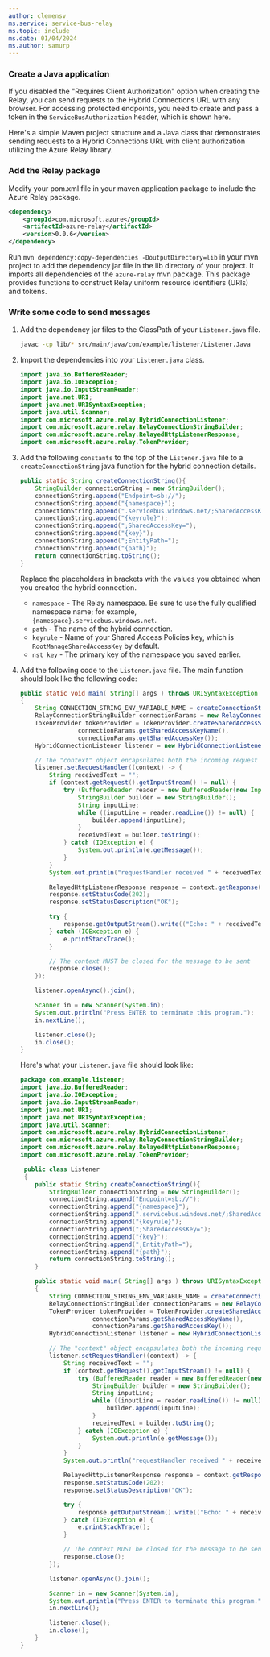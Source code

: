 ```yaml
---
author: clemensv
ms.service: service-bus-relay
ms.topic: include
ms.date: 01/04/2024
ms.author: samurp
---
```


### Create a Java application

If you disabled the "Requires Client Authorization" option when creating the Relay,
you can send requests to the Hybrid Connections URL with any browser. For accessing
protected endpoints, you need to create and pass a token in the `ServiceBusAuthorization`
header, which is shown here.

Here's a simple Maven project structure and a Java class that demonstrates sending requests to 
a Hybrid Connections URL with client authorization utilizing the Azure Relay library. 

### Add the Relay package

Modify your pom.xml file in your maven application package to include the Azure Relay package.

```xml
<dependency>
    <groupId>com.microsoft.azure</groupId>
    <artifactId>azure-relay</artifactId>
    <version>0.0.6</version>
</dependency>
```

Run `mvn dependency:copy-dependencies -DoutputDirectory=lib` in your mvn project to add the dependency jar file in the lib directory of your project. It imports all dependencies of the `azure-relay` mvn package. This package provides functions to construct Relay uniform resource identifiers (URIs) and tokens.

### Write some code to send messages

1. Add the dependency jar files to the ClassPath of your `Listener.java` file.

    ```bash
    javac -cp lib/* src/main/java/com/example/listener/Listener.Java
    ```

2. Import the dependencies into your `Listener.java` class.

    ```java
    import java.io.BufferedReader;
    import java.io.IOException;
    import java.io.InputStreamReader;
    import java.net.URI;
    import java.net.URISyntaxException;
    import java.util.Scanner;
    import com.microsoft.azure.relay.HybridConnectionListener;
    import com.microsoft.azure.relay.RelayConnectionStringBuilder;
    import com.microsoft.azure.relay.RelayedHttpListenerResponse;
    import com.microsoft.azure.relay.TokenProvider;
    ```

3. Add the following `constants` to the top of the `Listener.java` file to a `createConnectionString` java function for the hybrid connection details.

    ```java
    public static String createConnectionString(){
        StringBuilder connectionString = new StringBuilder();
        connectionString.append("Endpoint=sb://");
        connectionString.append("{namespace}");
        connectionString.append(".servicebus.windows.net/;SharedAccessKeyName=");
        connectionString.append("{keyrule}");
        connectionString.append(";SharedAccessKey=");
        connectionString.append("{key}");
        connectionString.append(";EntityPath=");
        connectionString.append("{path}");
        return connectionString.toString();
    }
    ```

    Replace the placeholders in brackets with the values you obtained when you created the hybrid connection.

    - `namespace` - The Relay namespace. Be sure to use the fully qualified namespace name; for example, `{namespace}.servicebus.windows.net`.
    - `path` - The name of the hybrid connection.
    - `keyrule` - Name of your Shared Access Policies key, which is `RootManageSharedAccessKey` by default.
    - `nst key` -   The primary key of the namespace you saved earlier.

4. Add the following code to the `Listener.java` file. The main function should look like the following code:

    ```java
    public static void main( String[] args ) throws URISyntaxException
    {
        String CONNECTION_STRING_ENV_VARIABLE_NAME = createConnectionString();
        RelayConnectionStringBuilder connectionParams = new RelayConnectionStringBuilder(CONNECTION_STRING_ENV_VARIABLE_NAME);
        TokenProvider tokenProvider = TokenProvider.createSharedAccessSignatureTokenProvider(
                    connectionParams.getSharedAccessKeyName(),
                    connectionParams.getSharedAccessKey());
        HybridConnectionListener listener = new HybridConnectionListener(new URI(connectionParams.getEndpoint().toString() + connectionParams.getEntityPath()), tokenProvider);

        // The "context" object encapsulates both the incoming request and the outgoing response
        listener.setRequestHandler((context) -> {
            String receivedText = "";
            if (context.getRequest().getInputStream() != null) {
                try (BufferedReader reader = new BufferedReader(new InputStreamReader(context.getRequest().getInputStream(), "UTF8"))) {
                    StringBuilder builder = new StringBuilder();
                    String inputLine;
                    while ((inputLine = reader.readLine()) != null) {
                        builder.append(inputLine);
                    }
                    receivedText = builder.toString();
                } catch (IOException e) {
                    System.out.println(e.getMessage());
                }
            }
            System.out.println("requestHandler received " + receivedText);

            RelayedHttpListenerResponse response = context.getResponse();
            response.setStatusCode(202);
            response.setStatusDescription("OK");

            try {
                response.getOutputStream().write(("Echo: " + receivedText).getBytes());
            } catch (IOException e) {
                e.printStackTrace();
            }

            // The context MUST be closed for the message to be sent
            response.close();
        });

        listener.openAsync().join();

        Scanner in = new Scanner(System.in);
        System.out.println("Press ENTER to terminate this program.");
        in.nextLine();

        listener.close();
        in.close();
    }

    ```
    Here's what your `Listener.java` file should look like:

    ```java
    package com.example.listener;
    import java.io.BufferedReader;
    import java.io.IOException;
    import java.io.InputStreamReader;
    import java.net.URI;
    import java.net.URISyntaxException;
    import java.util.Scanner;
    import com.microsoft.azure.relay.HybridConnectionListener;
    import com.microsoft.azure.relay.RelayConnectionStringBuilder;
    import com.microsoft.azure.relay.RelayedHttpListenerResponse;
    import com.microsoft.azure.relay.TokenProvider;
    
     public class Listener
     {
        public static String createConnectionString(){
            StringBuilder connectionString = new StringBuilder();
            connectionString.append("Endpoint=sb://");
            connectionString.append("{namespace}");
            connectionString.append(".servicebus.windows.net/;SharedAccessKeyName=");
            connectionString.append("{keyrule}");
            connectionString.append(";SharedAccessKey=");
            connectionString.append("{key}");
            connectionString.append(";EntityPath=");
            connectionString.append("{path}");
            return connectionString.toString();
        }
    
        public static void main( String[] args ) throws URISyntaxException
        {
            String CONNECTION_STRING_ENV_VARIABLE_NAME = createConnectionString();
            RelayConnectionStringBuilder connectionParams = new RelayConnectionStringBuilder(CONNECTION_STRING_ENV_VARIABLE_NAME);
            TokenProvider tokenProvider = TokenProvider.createSharedAccessSignatureTokenProvider(
                        connectionParams.getSharedAccessKeyName(),
                        connectionParams.getSharedAccessKey());
            HybridConnectionListener listener = new HybridConnectionListener(new URI(connectionParams.getEndpoint().toString() + connectionParams.getEntityPath()), tokenProvider);
    
            // The "context" object encapsulates both the incoming request and the outgoing response
            listener.setRequestHandler((context) -> {
                String receivedText = "";
                if (context.getRequest().getInputStream() != null) {
                    try (BufferedReader reader = new BufferedReader(new InputStreamReader(context.getRequest().getInputStream(), "UTF8"))) {
                        StringBuilder builder = new StringBuilder();
                        String inputLine;
                        while ((inputLine = reader.readLine()) != null) {
                            builder.append(inputLine);
                        }
                        receivedText = builder.toString();
                    } catch (IOException e) {
                        System.out.println(e.getMessage());
                    }
                }
                System.out.println("requestHandler received " + receivedText);
    
                RelayedHttpListenerResponse response = context.getResponse();
                response.setStatusCode(202);
                response.setStatusDescription("OK");
    
                try {
                    response.getOutputStream().write(("Echo: " + receivedText).getBytes());
                } catch (IOException e) {
                    e.printStackTrace();
                }
    
                // The context MUST be closed for the message to be sent
                response.close();
            });
    
            listener.openAsync().join();
    
            Scanner in = new Scanner(System.in);
            System.out.println("Press ENTER to terminate this program.");
            in.nextLine();
    
            listener.close();
            in.close();
        }
    }
    ```
